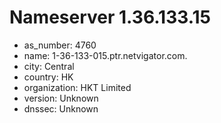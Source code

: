 # Nameserver 1.36.133.15

* as_number: 4760
* name: 1-36-133-015.ptr.netvigator.com.
* city: Central
* country: HK
* organization: HKT Limited
* version: Unknown
* dnssec: Unknown
